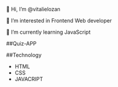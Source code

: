 👋 Hi, I’m @vitalielozan

👀 I’m interested in Frontend Web developer

🌱 I’m currently learning JavaScript

##Quiz-APP

##Technology

- HTML
- CSS
- JAVACRIPT
